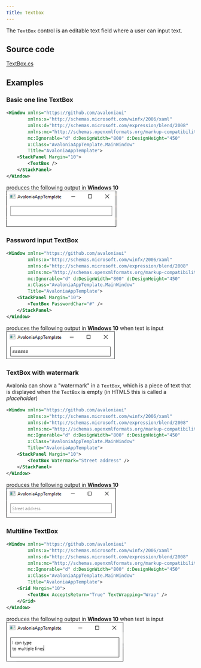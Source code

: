 ```yaml
---
Title: Textbox
---
```

The `TextBox` control is an editable text field where a user can input text.

## Source code
[TextBox.cs](https://github.com/AvaloniaUI/Avalonia/blob/master/src/Avalonia.Controls/TextBox.cs)

## Examples

### Basic one line TextBox

```xml
<Window xmlns="https://github.com/avaloniaui"
        xmlns:x="http://schemas.microsoft.com/winfx/2006/xaml"
        xmlns:d="http://schemas.microsoft.com/expression/blend/2008"
        xmlns:mc="http://schemas.openxmlformats.org/markup-compatibility/2006"
        mc:Ignorable="d" d:DesignWidth="800" d:DesignHeight="450"
        x:Class="AvaloniaAppTemplate.MainWindow"
        Title="AvaloniaAppTemplate">
	<StackPanel Margin="10">
		<TextBox />
	</StackPanel>
</Window>
```
produces the following output in **Windows 10**  
![Basic TextBox](images/textbox_basic.png)

### Password input TextBox

```xml
<Window xmlns="https://github.com/avaloniaui"
        xmlns:x="http://schemas.microsoft.com/winfx/2006/xaml"
        xmlns:d="http://schemas.microsoft.com/expression/blend/2008"
        xmlns:mc="http://schemas.openxmlformats.org/markup-compatibility/2006"
        mc:Ignorable="d" d:DesignWidth="800" d:DesignHeight="450"
        x:Class="AvaloniaAppTemplate.MainWindow"
        Title="AvaloniaAppTemplate">
	<StackPanel Margin="10">
		<TextBox PasswordChar="#" />
	</StackPanel>
</Window>
```
produces the following output in **Windows 10** when text is input  
![Password TextBox](images/textbox_password.png)

### TextBox with watermark

Avalonia can show a "watermark" in a `TextBox`, which is a piece of text that is displayed when the `TextBox` is empty (in HTML5 this is called a *placeholder*)

```xml
<Window xmlns="https://github.com/avaloniaui"
        xmlns:x="http://schemas.microsoft.com/winfx/2006/xaml"
        xmlns:d="http://schemas.microsoft.com/expression/blend/2008"
        xmlns:mc="http://schemas.openxmlformats.org/markup-compatibility/2006"
        mc:Ignorable="d" d:DesignWidth="800" d:DesignHeight="450"
        x:Class="AvaloniaAppTemplate.MainWindow"
        Title="AvaloniaAppTemplate">
	<StackPanel Margin="10">
		<TextBox Watermark="Street address" />
	</StackPanel>
</Window>
```
produces the following output in **Windows 10**   
![Watermark TextBox](images/textbox_watermark.png)

### Multiline TextBox

```xml
<Window xmlns="https://github.com/avaloniaui"
        xmlns:x="http://schemas.microsoft.com/winfx/2006/xaml"
        xmlns:d="http://schemas.microsoft.com/expression/blend/2008"
        xmlns:mc="http://schemas.openxmlformats.org/markup-compatibility/2006"
        mc:Ignorable="d" d:DesignWidth="800" d:DesignHeight="450"
        x:Class="AvaloniaAppTemplate.MainWindow"
        Title="AvaloniaAppTemplate">
	<Grid Margin="10">
		<TextBox AcceptsReturn="True" TextWrapping="Wrap" />
	</Grid>
</Window>
```
produces the following output in **Windows 10** when text is input  
![Multiline TextBox](images/textbox_multiline.png)

